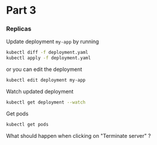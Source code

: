 Part 3
===================

### Replicas

Update deployment `my-app` by running
```bash
kubectl diff -f deployment.yaml
kubectl apply -f deployment.yaml
```

or you can edit the deployment
```bash
kubectl edit deployment my-app
```

Watch updated deployment
```bash
kubectl get deployment --watch
```

Get pods
```bash
kubectl get pods
```

What should happen when clicking on "Terminate server" ?

